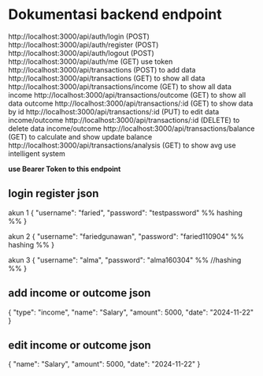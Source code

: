 # **Dokumentasi backend endpoint**
http://localhost:3000/api/auth/login (POST)
http://localhost:3000/api/auth/register (POST)
http://localhost:3000/api/auth/logout (POST)
http://localhost:3000/api/auth/me (GET) use token
http://localhost:3000/api/transactions (POST) to add data
http://localhost:3000/api/transactions (GET) to show all data
http://localhost:3000/api/transactions/income (GET) to show all data income
http://localhost:3000/api/transactions/outcome (GET) to show all data outcome
http://localhost:3000/api/transactions/:id (GET) to show data by id
http://localhost:3000/api/transactions/:id (PUT) to edit data income/outcome
http://localhost:3000/api/transactions/:id (DELETE) to delete data income/outcome
http://localhost:3000/api/transactions/balance (GET) to calculate and show update balance
http://localhost:3000/api/transactions/analysis (GET) to show avg use intelligent system 

**use Bearer Token to this endpoint**

## login register json

akun 1
{
  "username": "faried", 
  "password": "testpassword" %% hashing %%
}

akun 2
{
  "username": "fariedgunawan", 
  "password": "faried110904" %% hashing %%
}

akun 3
{
  "username": "alma", 
  "password": "alma160304" %% //hashing %%
  }
  
## add income or outcome json
{
  "type": "income",
  "name": "Salary",
  "amount": 5000,
  "date": "2024-11-22"
  }
  
## edit income or outcome json
{
  "name": "Salary",
  "amount": 5000,
  "date": "2024-11-22"
  }
